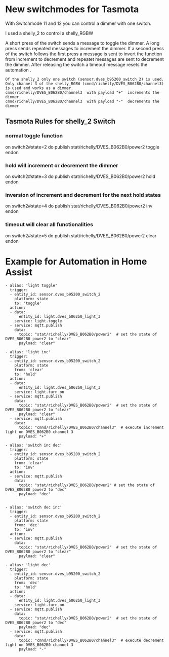 
# New switchmodes for Tasmota
With Switchmode 11 and 12 you can control a dimmer with one switch.

I used a shelly_2 to control a shelly_RGBW 

A short press of the switch sends a message to toggle the dimmer.
A long press sends repeated messages to increment the dimmer.
If a second press of the switch follows the first press a message is sent to invert the function from increment to decrement and repeatet messages are sent to decrement the dimmer.
After releasing the switch a timeout message resets the automation .

```
Of the shelly_2 only one switch (sensor.dves_b95200_switch_2) is used. 
Only channel 3 of the shelly_RGBW (cmnd/richelly/DVES_B062B0/channel3) is used and works as a dimmer.
cmnd/richelly/DVES_B062B0/channel3  with payload "+"  increments the dimmer
cmnd/richelly/DVES_B062B0/channel3  with payload "-"  decrements the dimmer
```
## Tasmota Rules for shelly_2 Switch
### normal toggle function
on switch2#state=2 do publish stat/richelly/DVES_B062B0/power2 toggle endon

### hold will increment or decrement the dimmer
on switch2#state=3 do publish stat/richelly/DVES_B062B0/power2 hold endon

### inversion of increment and decrement for the next hold states
on switch2#state=4 do publish stat/richelly/DVES_B062B0/power2 inv endon

### timeout will clear all functionalities
on switch2#state=5 do publish stat/richelly/DVES_B062B0/power2 clear endon

# Example for Automation in Home Assist
```
- alias: 'light toggle'
  trigger:
  - entity_id: sensor.dves_b95200_switch_2
    platform: state
    to: 'toggle'
  action:
  - data:
      entity_id: light.dves_b062b0_light_3
    service: light.toggle
  - service: mqtt.publish
    data: 
      topic: "stat/richelly/DVES_B062B0/power2"  # set the state of DVES_B062B0 power2 to "clear"
      payload: "clear"

- alias: 'light inc'
  trigger:
  - entity_id: sensor.dves_b95200_switch_2
    platform: state
    from: 'clear' 
    to: 'hold'
  action:
  - data:
      entity_id: light.dves_b062b0_light_3
    service: light.turn_on  
  - service: mqtt.publish
    data:
      topic: "stat/richelly/DVES_B062B0/power2"  # set the state of DVES_B062B0 power2 to "clear"
      payload: "clear"
  - service: mqtt.publish
    data:
      topic: "cmnd/richelly/DVES_B062B0/channel3"  # execute increment light on DVES_B062B0 channel 3
      payload: "+"

- alias: 'switch inc dec'
  trigger:
  - entity_id: sensor.dves_b95200_switch_2
    platform: state
    from: 'clear'
    to: 'inv'
  action: 
  - service: mqtt.publish
    data:
      topic: "stat/richelly/DVES_B062B0/power2" # set the state of DVES_B062B0 power2 to "dec"
      payload: "dec"   


- alias: 'switch dec inc'
  trigger:
  - entity_id: sensor.dves_b95200_switch_2
    platform: state
    from: 'dec'
    to: 'inv'
  action:
  - service: mqtt.publish
    data:
      topic: "stat/richelly/DVES_B062B0/power2"  # set the state of DVES_B062B0 power2 to "clear"
      payload: "clear"

- alias: 'light dec'
  trigger:
  - entity_id: sensor.dves_b95200_switch_2
    platform: state
    from: 'dec'
    to: 'hold'
  action:
  - data:
      entity_id: light.dves_b062b0_light_3
    service: light.turn_on    
  - service: mqtt.publish
    data:
      topic: "stat/richelly/DVES_B062B0/power2"  # set the state of DVES_B062B0 power2 to "dec"
      payload: "dec"
  - service: mqtt.publish
    data:
      topic: "cmnd/richelly/DVES_B062B0/channel3"  # execute decrement light on DVES_B062B0 channel 3
      payload: "-"
```
